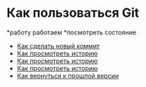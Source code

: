 # Как пользоваться Git
*работу работаем
*посмотреть состояние
- [Как сделать новый коммит](./commit_help.md)
- [Как просмотреть историю](./log_help.md)
- [Как просмотреть историю](./log_help.md)
- [Как просмотреть историю](./log_help.md)
- [Как вернуться к прошлой версии](./reset_help.md)
